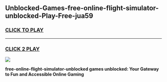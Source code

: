 
## Unblocked-Games-free-online-flight-simulator-unblocked-Play-Free-jua59
<h3>
<a href="https://premium76.site?title=free-online-flight-simulator-unblocked&ref=18A1">CLICK TO PLAY</a></h3>
<hr>

<h3>
<a href="https://premium76.site?title=free-online-flight-simulator-unblocked&ref=18A1">CLICK 2 PLAY</a>
  
</h3>

<a href="https://premium76.site?title=free-online-flight-simulator-unblocked&ref=18A1"><img src="https://clearcache.store/games.png"></a>


**free-online-flight-simulator-unblocked games unblocked: Your Gateway to Fun and Accessible Online Gaming**
